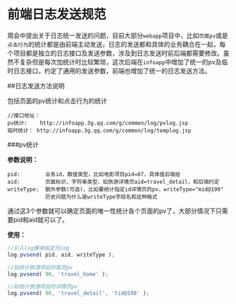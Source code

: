 前端日志发送规范
=========

周会中提出关于日志统一发送的问题，目前大部分`webapp`项目中，比如`页面pv`或是`点击行为`的统计都是由前端主动发送，日志的发送都和具体的业务耦合在一起，每个项目都是独立的日志接口及发送参数，涉及到日志发送时前后端都需要修改。虽然不复杂但是每次加统计时比较繁琐，这次后端在`infoapp`中增加了统一的pv及临时日志接口，约定了通用的发送参数，前端也增加了统一的日志发送方法。

##日志发送方法说明

包括页面的pv统计和点击行为的统计

```
//接口地址：
pv统计:    http://infoapp.3g.qq.com/g/common/log/pvlog.jsp
临时统计： http://infoapp.3g.qq.com/g/common/log/templog.jsp
```

###pv统计

**参数说明：**
```
pid:        业务id，数值类型，比如电影项目pid=87，具体值后端给
aid:        页面标识，字符串类型，如旅游详情页aid=travel_detail，和后端约定
writeType:  额外参数(可选)，比如要统计指定id详情页的pv，writeType="mid@190"
            历史问题为什么是writeType字段名和这种格式
```

通过这3个参数就可以确定页面的唯一性统计各个页面的pv了，大部分情况下只需要pid和aid就可以了。

**使用：**
```javascript
//引入log模块指定为log
log.pvsend( pid, aid, writeType );

//如统计旅游项目的首页pv
log.pvsend( 90, 'travel_home' );

//如统计旅游项目的详情页pv
log.pvsend( 90, 'travel_detail', 'tid@198' );
```










